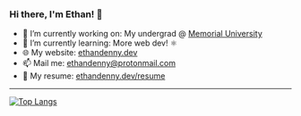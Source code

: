 ### Hi there, I'm Ethan! 👋

- 🔭 I’m currently working on: My undergrad @ [Memorial University](https://www.mun.ca/)
- 🌱 I’m currently learning: More web dev! ⚛️
- 🌐 My website: [ethandenny.dev](https://ethandenny.dev/)
- 📫 Mail me: [ethandenny@protonmail.com](mailto:ethandenny@protonmail.com)
- 📄 My resume: [ethandenny.dev/resume](https://ethandenny.dev./resume/)

---

[![Top Langs](https://github-readme-stats.vercel.app/api/top-langs/?username=EthanDenny&layout=compact&langs_count=8&theme=transparent&card_width=500&card_height=200)](https://github.com/anuraghazra/github-readme-stats)

<!--
**EthanDenny/EthanDenny** is a ✨ _special_ ✨ repository because its `README.md` (this file) appears on your GitHub profile.

Here are some ideas to get you started:

- 🔭 I’m currently working on ...
- 🌱 I’m currently learning ...
- 👯 I’m looking to collaborate on ...
- 🤔 I’m looking for help with ...
- 💬 Ask me about ...
- 📫 How to reach me: ...
- 😄 Pronouns: ...
- ⚡ Fun fact: ...
-->
